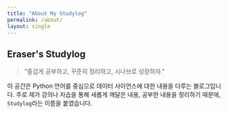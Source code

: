 ```yaml
---
title: "About My Studylog"
permalink: /about/
layout: single
---
```




## Eraser's Studylog

> "즐겁게 공부하고, 꾸준히 정리하고, 시나브로 성장하자."



이 공간은 Python 언어를 중심으로 데이터 사이언스에 대한 내용을 다루는 블로그입니다. 주로 제가 강의나 자습을 통해 새롭게 깨달은 내용, 공부한 내용을 정리하기 때문에, `Studylog`라는 이름을 붙였습니다.